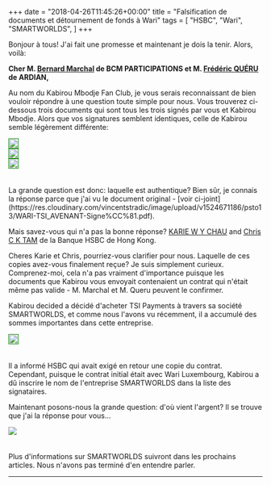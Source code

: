+++
date = "2018-04-26T11:45:26+00:00"
title = "Falsification de documents et détournement de fonds à Wari"
tags = [
    "HSBC",
    "Wari",
    "SMARTWORLDS",
]
+++

Bonjour à tous! J'ai fait une promesse et maintenant je dois la tenir. Alors, voilà:

**Cher M. <a href="mailto:bernard@marchal.eu?subject=Consultez cet article sur warileaks.com, SVP&body=http://warileaks.com/fr">Bernard Marchal</a> de BCM PARTICIPATIONS et M. <a href="mailto:frederic.queru@ardian.com?subject=Consultez cet article sur warileaks.com, SVP&body=http://warileaks.com/fr">Frédéric QUÉRU</a> de ARDIAN,**

<!--more-->

Au nom du Kabirou Mbodje Fan Club, je vous serais reconnaissant de bien vouloir répondre à une question toute simple pour nous. Vous trouverez ci-dessous trois documents qui sont tous les trois signés par vous et Kabirou Mbodje. Alors que vos signatures semblent identiques, celle de Kabirou semble légèrement différente:
<div class="container" style="width:auto">
  <a target="blank" href="https://image.ibb.co/fzGTLd/ardian1.jpg">
    <img src="https://image.ibb.co/fzGTLd/ardian1.jpg" style="padding:1px;border:thin solid green;max-width:100%">
  </a>
</div>
<div class="container" style="width:auto">
  <a target="blank" href="https://image.ibb.co/nEceRJ/ardian2.jpg">
    <img src="https://image.ibb.co/nEceRJ/ardian2.jpg" style="padding:1px;border:thin solid green;max-width:100%">
  </a>
</div>
<div class="container" style="width:auto">
  <a target="blank" href="https://image.ibb.co/dxH2fd/ardian3.jpg">
    <img src="https://image.ibb.co/dxH2fd/ardian3.jpg" style="padding:1px;border:thin solid green;max-width:100%">
  </a>
</div>
<br></br>
La grande question est donc: laquelle est authentique? Bien sûr, je connais la réponse parce que j'ai vu le document original - [voir ci-joint](https://res.cloudinary.com/vincentstradic/image/upload/v1524671186/psto13/WARI-TSI_AVENANT-Signe%CC%81.pdf).

Mais savez-vous qui n'a pas la bonne réponse? <a href="mailto:wing.yan.chau@hsbc.com.hk?subject=Check this post at warileaks.com, please&body=http://warileaks.com/">KARIE W Y CHAU</a> and <a href="mailto:chris.c.k.tam@hsbc.com.hk?subject=Check this post at warileaks.com, please&body=http://warileaks.com/">Chris C K TAM</a> de la Banque HSBC de Hong Kong.

Cheres Karie et Chris, pourriez-vous clarifier pour nous. Laquelle de ces copies avez-vous finalement reçue? Je suis simplement curieux. Comprenez-moi, cela n'a pas vraiment d'importance puisque les documents que Kabirou vous envoyait contenaient un contrat qui n'était même pas valide - M. Marchal et M. Queru peuvent le confirmer.

Kabirou decided a décidé d'acheter TSI Payments à travers sa société SMARTWORLDS, et comme nous l'avons vu récemment, il a accumulé des sommes importantes dans cette entreprise.

<div class="container" style="width:auto">
  <a target="blank" href="https://image.ibb.co/dGo8Ld/km2tam.jpg">
    <img src="https://image.ibb.co/dGo8Ld/km2tam.jpg" style="padding:1px;border:thin solid green;max-width:100%">
  </a>
</div>
<br></br>
Il a informé HSBC qui avait exigé en retour une copie du contrat. Cependant, puisque le contrat initial était avec Wari Luxembourg, Kabirou a dû inscrire le nom de l'entreprise SMARTWORLDS dans la liste des signataires.

Maintenant posons-nous la grande question: d'où vient l'argent? Il se trouve que j'ai la réponse pour vous…

<div class="container" style="width:auto">
  <a target="blank" href="https://image.ibb.co/kwGv0d/km2hsbc.jpg">
    <img src="https://image.ibb.co/kwGv0d/km2hsbc.jpg" style="max-width:100%">
  </a>
</div>
<br></br>
Plus d'informations sur SMARTWORLDS suivront dans les prochains articles. Nous n'avons pas terminé d'en entendre parler.
<hr>
